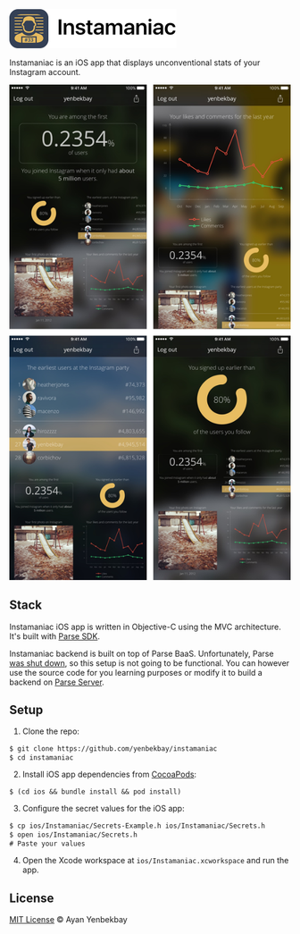 <img src=".github/hero.png" alt="Instamaniac logo" height="70">

Instamaniac is an iOS app that displays unconventional stats of your Instagram account.

<img src=".github/screenshots.jpg" alt="Instamaniac screenshots" width="520">

## Stack

Instamaniac iOS app is written in Objective-C using the MVC architecture. It's built with [Parse SDK](https://github.com/ParsePlatform/Parse-SDK-iOS-OSX).

Instamaniac backend is built on top of Parse BaaS. Unfortunately, Parse [was shut down](http://blog.parse.com/announcements/moving-on/), so this setup is not going to be functional.
You can however use the source code for you learning purposes or modify it to build a backend on [Parse Server](https://github.com/ParsePlatform/parse-server).

## Setup

1. Clone the repo:
```console
$ git clone https://github.com/yenbekbay/instamaniac    
$ cd instamaniac
```

2. Install iOS app dependencies from [CocoaPods](http://cocoapods.org/#install):
```console
$ (cd ios && bundle install && pod install)
```

3. Configure the secret values for the iOS app:
```console
$ cp ios/Instamaniac/Secrets-Example.h ios/Instamaniac/Secrets.h
$ open ios/Instamaniac/Secrets.h
# Paste your values
```

4. Open the Xcode workspace at `ios/Instamaniac.xcworkspace` and run the app.

## License

[MIT License](./LICENSE) © Ayan Yenbekbay
